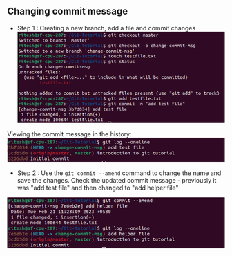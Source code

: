 ## Changing commit message

- Step 1 : Creating a new branch, add a file and commit changes
![add-file](change-msg-ss/12.png)

Viewing the commit message in the history:
![view-msg](change-msg-ss/13.png)

- Step 2 : Use the `git commit --amend` command to change the name and save the changes. Check the updated commit message - previously it was "add test file" and then changed to "add helper file"

![change-msg](change-msg-ss/14.png)